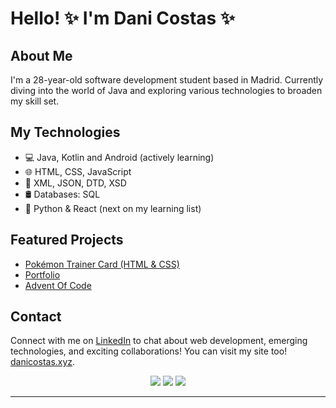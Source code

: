 # Hello! ✨ I'm Dani Costas ✨

## About Me
I'm a 28-year-old software development student based in Madrid. Currently diving into the world of Java and exploring various technologies to broaden my skill set.

## My Technologies
- 💻 Java, Kotlin and Android (actively learning)
- 🌐 HTML, CSS, JavaScript
- 🧩 XML, JSON, DTD, XSD
- 🛢️ Databases: SQL
- 🦀 Python & React (next on my learning list)

## Featured Projects
- [Pokémon Trainer Card (HTML & CSS)](https://danicostas-xyz.github.io/pkmn-trainer-card)
- [Portfolio](https://github.com/danicostas-xyz/danicostas-xyz.github.io)
- [Advent Of Code](https://github.com/danicostas-xyz/adventOfCode)

## Contact
Connect with me on [LinkedIn](https://www.linkedin.com/in/dani-costas/) to chat about web development, emerging technologies, and exciting collaborations!
You can visit my site too! [danicostas.xyz](https://danicostas-xyz.github.io/).

<p align="center">
  <img src ="https://github-readme-stats.vercel.app/api?username=danicostas-xyz&show_icons=true&count_private=true&theme=merko&hide_border=true&bg_color=00000000&hide_rank=true">
  <img src ="https://github-readme-stats.vercel.app/api/top-langs/?username=danicostas-xyz&layout=compact&hide_border=true&theme=merko&bg_color=00000000&langs_count=8">
  <img src ="https://github-readme-streak-stats.herokuapp.com/?user=danicostas-xyz&theme=merko&hide_border=true&background=FFFFFF00">
</p>
<!-- https://github.com/anuraghazra/github-readme-stats#github-readme-stats -->

<hr/>


